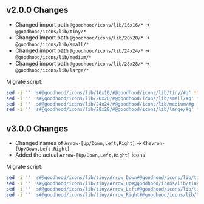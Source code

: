## v2.0.0 Changes

- Changed import path `@goodhood/icons/lib/16x16/*` -> `@goodhood/icons/lib/tiny/*`
- Changed import path `@goodhood/icons/lib/20x20/*` -> `@goodhood/icons/lib/small/*`
- Changed import path `@goodhood/icons/lib/24x24/*` -> `@goodhood/icons/lib/medium/*`
- Changed import path `@goodhood/icons/lib/28x28/*` -> `@goodhood/icons/lib/large/*`

Migrate script:
```bash
sed -i '' 's#@goodhood/icons/lib/16x16/#@goodhood/icons/lib/tiny/#g' **/*.jsx
sed -i '' 's#@goodhood/icons/lib/20x20/#@goodhood/icons/lib/small/#g' **/*.jsx
sed -i '' 's#@goodhood/icons/lib/24x24/#@goodhood/icons/lib/medium/#g' **/*.jsx
sed -i '' 's#@goodhood/icons/lib/28x28/#@goodhood/icons/lib/large/#g' **/*.jsx
```

## v3.0.0 Changes

- Changed names of `Arrow-[Up/Down,Left,Right]` -> `Chevron-[Up/Down,Left,Right]`
- Added the actual `Arrow-[Up/Down,Left,Right]` icons

Migrate script:
```bash
sed -i '' 's#@goodhood/icons/lib/tiny/Arrow_Down#@goodhood/icons/lib/tiny/Chevron_Down#g' **/*.jsx
sed -i '' 's#@goodhood/icons/lib/tiny/Arrow_Up#@goodhood/icons/lib/tiny/Chevron_Up#g' **/*.jsx
sed -i '' 's#@goodhood/icons/lib/tiny/Arrow_Left#@goodhood/icons/lib/tiny/Chevron_Left#g' **/*.jsx
sed -i '' 's#@goodhood/icons/lib/tiny/Arrow_Right#@goodhood/icons/lib/tiny/Chevron_Right#g' **/*.jsx
```
